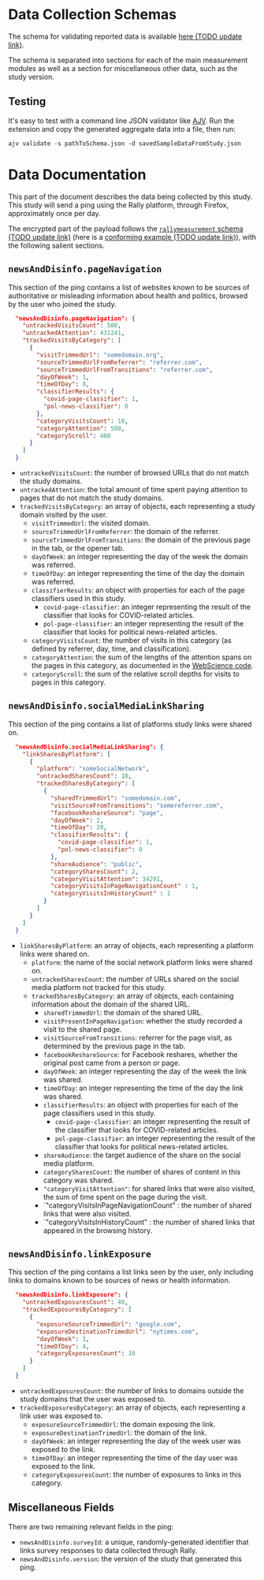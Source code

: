 # Data Collection Schemas
The schema for validating reported data is available [here (TODO update link)](#).

The schema is separated into sections for each of the main measurement modules as well as
a section for miscellaneous other data, such as the study version.

## Testing
It's easy to test with a command line JSON validator like [AJV](https://github.com/jessedc/ajv-cli).
Run the extension and copy the generated aggregate data into a file, then run:
```
ajv validate -s pathToSchema.json -d savedSampleDataFromStudy.json
```

# Data Documentation
This part of the document describes the data being collected by this study.
This study will send a ping using the Rally platform, through Firefox, approximately once per day.

The encrypted part of the payload follows the [`rallymeasurement` schema (TODO update link)](#) (here is a [conforming example (TODO update link)](#)), with the following salient sections.

## `newsAndDisinfo.pageNavigation`
This section of the ping contains a list of websites known to be sources of authoritative or misleading information about health and politics, browsed by the user who joined the study.

```json
  "newsAndDisinfo.pageNavigation": {
    "untrackedVisitsCount": 500,
    "untrackedAttention": 431241,
    "trackedVisitsByCategory": [
      {
        "visitTrimmedUrl": "somedomain.org",
        "sourceTrimmedUrlFromReferrer": "referrer.com",
        "sourceTrimmedUrlFromTransitions": "referrer.com",
        "dayOfWeek": 1,
        "timeOfDay": 8,
        "classifierResults": {
          "covid-page-classifier": 1,
          "pol-news-classifier": 0
        },
        "categoryVisitsCount": 10,
        "categoryAttention": 500,
        "categoryScroll": 400
      }
    ]
  }
```

- `untrackedVisitsCount`: the number of browsed URLs that do not match the study domains.
- `untrackedAttention`: the total amount of time spent paying attention to pages that do not match
the study domains.
- `trackedVisitsByCategory`: an array of objects, each representing a study domain visited by the user.
   * `visitTrimmedUrl`: the visited domain.
   * `sourceTrimmedUrlFromReferrer`: the domain of the referrer.
   * `sourceTrimmedUrlFromTransitions`: the domain of the previous page in the tab, or the opener tab.
   * `dayOfWeek`: an integer representing the day of the week the domain was referred.
   * `timeOfDay`: an integer representing the time of the day the domain was referred.
   * `classifierResults`: an object with properties for each of the page classifiers used in this study.
      * `covid-page-classifier`: an integer representing the result of the classifier that looks for COVID-related articles.
      * `pol-page-classifier`: an integer representing the result of the classifier that looks for political news-related articles.
   * `categoryVisitsCount`: the number of visits in this category (as defined by referrer, day, time, and classification).
   * `categoryAttention`: the sum of the lengths of the attention spans on the pages in this category, as documented in the [WebScience code](https://github.com/mozilla-rally/web-science/blob/main/src/pageManager.js).
   * `categoryScroll`: the sum of the relative scroll depths for visits to pages in this category.

## `newsAndDisinfo.socialMediaLinkSharing`
This section of the ping contains a list of platforms study links were shared on.

```json
  "newsAndDisinfo.socialMediaLinkSharing": {
    "linkSharesByPlatform": [
      {
        "platform": "someSocialNetwork",
        "untrackedSharesCount": 10,
        "trackedSharesByCategory": [
          {
            "sharedTrimmedUrl": "somedomain.com",
            "visitSourceFromTransitions": "somereferrer.com",
            "facebookReshareSource": "page",
            "dayOfWeek": 2,
            "timeOfDay": 20,
            "classifierResults": {
              "covid-page-classifier": 1,
              "pol-news-classifier": 0
            },
            "shareAudience": "public",
            "categorySharesCount": 2,
            "categoryVisitAttention": 34291,
            "categoryVisitsInPageNavigationCount" : 1,
            "categoryVisitsInHistoryCount" : 1
          }
        ]
      }
    ]
  }
```

- `linkSharesByPlatform`: an array of objects, each representing a platform links were shared on.
    * `platform`: the name of the social network platform links were shared on.
    * `untrackedSharesCount`: the number of URLs shared on the social media platform not tracked for this study.
    * `trackedSharesByCategory`: an array of objects, each containing information about the domain of the shared URL.
        * `sharedTrimmedUrl`: the domain of the shared URL.
        * `visitPresentInPageNavigation`: whether the study recorded a visit to the shared page.
        * `visitSourceFromTransitions`: referrer for the page visit, as determined by the previous page in the tab.
        * `facebookReshareSource`: for Facebook reshares, whether the original post came from a person or page.
        * `dayOfWeek`: an integer representing the day of the week the link was shared.
        * `timeOfDay`: an integer representing the time of the day the link was shared.
        * `classifierResults`: an object with properties for each of the page classifiers used in this study.
           * `covid-page-classifier`: an integer representing the result of the classifier that looks for COVID-related articles.
           * `pol-page-classifier`: an integer representing the result of the classifier that looks for political news-related articles.
        * `shareAudience`: the target audience of the share on the social media platform.
        * `categorySharesCount`: the number of shares of content in this category was shared.
        * `"categoryVisitAttention"`: for shared links that were also visited, the sum of time spent on the page during the visit.
        * `"categoryVisitsInPageNavigationCount" : the number of shared links that were also visited.
        * `"categoryVisitsInHistoryCount" : the number of shared links that appeared in the browsing history.

## `newsAndDisinfo.linkExposure`
This section of the ping contains a list links seen by the user, only including links to domains known to be sources of news or health information.

```json
  "newsAndDisinfo.linkExposure": {
    "untrackedExposuresCount": 40,
    "trackedExposuresByCategory": [
      {
        "exposureSourceTrimmedUrl": "google.com",
        "exposureDestinationTrimedUrl": "nytimes.com",
        "dayOfWeek": 1,
        "timeOfDay": 4,
        "categoryExposuresCount": 10
      }
    ]
  }
```

- `untrackedExposuresCount`: the number of links to domains outside the study domains that the user was exposed to.
- `trackedExposuresByCategory`: an array of objects, each representing a link user was exposed to.
    * `exposureSourceTrimmedUrl`: the domain exposing the link.
    * `exposureDestinationTrimedUrl`: the domain of the link.
    * `dayOfWeek`: an integer representing the day of the week user was exposed to the link.
    * `timeOfDay`: an integer representing the time of the day user was exposed to the link.
    * `categoryExposuresCount`: the number of exposures to links in this category.

## Miscellaneous Fields
There are two remaining relevant fields in the ping:
- `newsAndDisinfo.surveyId`: a unique, randomly-generated identifier that links survey responses to data collected through Rally.
- `newsAndDisinfo.version`: the version of the study that generated this ping.
